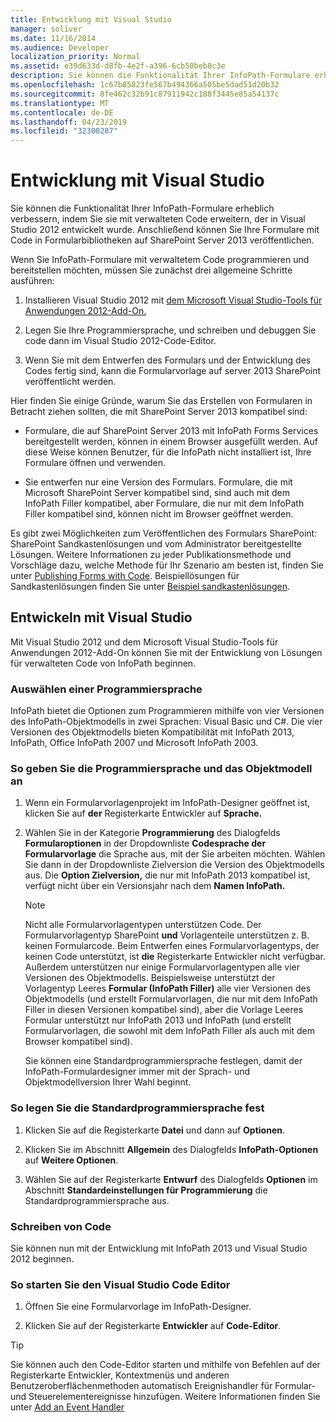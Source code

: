 ```yaml
---
title: Entwicklung mit Visual Studio
manager: soliver
ms.date: 11/16/2014
ms.audience: Developer
localization_priority: Normal
ms.assetid: e39d633d-d8fb-4e2f-a396-6cb50beb8c3e
description: Sie können die Funktionalität Ihrer InfoPath-Formulare erheblich verbessern, indem Sie sie mit verwalteten Code erweitern, der in Visual Studio 2012 entwickelt wurde. Anschließend können Sie Ihre Formulare mit Code in Formularbibliotheken auf SharePoint Server 2013 veröffentlichen.
ms.openlocfilehash: 1c67b85823fe567b494366a505be5dad51d20b32
ms.sourcegitcommit: 8fe462c32b91c87911942c188f3445e85a54137c
ms.translationtype: MT
ms.contentlocale: de-DE
ms.lasthandoff: 04/23/2019
ms.locfileid: "32300287"
---
```

# <a name="develop-with-visual-studio"></a>Entwicklung mit Visual Studio

Sie können die Funktionalität Ihrer InfoPath-Formulare erheblich verbessern, indem Sie sie mit verwalteten Code erweitern, der in Visual Studio 2012 entwickelt wurde. Anschließend können Sie Ihre Formulare mit Code in Formularbibliotheken auf SharePoint Server 2013 veröffentlichen.
  
Wenn Sie InfoPath-Formulare mit verwaltetem Code programmieren und bereitstellen möchten, müssen Sie zunächst drei allgemeine Schritte ausführen:
  
1. Installieren Visual Studio 2012 mit [dem Microsoft Visual Studio-Tools für Anwendungen 2012-Add-On.](https://www.microsoft.com/en-us/download/details.aspx?id=38807) 
    
2. Legen Sie Ihre Programmiersprache, und schreiben und debuggen Sie code dann im Visual Studio 2012-Code-Editor.
    
3. Wenn Sie mit dem Entwerfen des Formulars und der Entwicklung des Codes fertig sind, kann die Formularvorlage auf server 2013 SharePoint veröffentlicht werden.
    
Hier finden Sie einige Gründe, warum Sie das Erstellen von Formularen in Betracht ziehen sollten, die mit SharePoint Server 2013 kompatibel sind:
  
- Formulare, die auf SharePoint Server 2013 mit InfoPath Forms Services bereitgestellt werden, können in einem Browser ausgefüllt werden. Auf diese Weise können Benutzer, für die InfoPath nicht installiert ist, Ihre Formulare öffnen und verwenden.
    
- Sie entwerfen nur eine Version des Formulars. Formulare, die mit Microsoft SharePoint Server kompatibel sind, sind auch mit dem InfoPath Filler kompatibel, aber Formulare, die nur mit dem InfoPath Filler kompatibel sind, können nicht im Browser geöffnet werden.
    
Es gibt zwei Möglichkeiten zum Veröffentlichen des Formulars SharePoint: SharePoint Sandkastenlösungen und vom Administrator bereitgestellte Lösungen. Weitere Informationen zu jeder Publikationsmethode und Vorschläge dazu, welche Methode für Ihr Szenario am besten ist, finden Sie unter [Publishing Forms with Code](publishing-forms-with-code.md). Beispiellösungen für Sandkastenlösungen finden Sie unter [Beispiel sandkastenlösungen](sample-sandboxed-solutions.md).
  
## <a name="developing-with-visual-studio"></a>Entwickeln mit Visual Studio

Mit Visual Studio 2012 und dem Microsoft Visual Studio-Tools für Anwendungen 2012-Add-On können Sie mit der Entwicklung von Lösungen für verwalteten Code von InfoPath beginnen.
  
### <a name="choosing-a-programming-language"></a>Auswählen einer Programmiersprache

InfoPath bietet die Optionen zum Programmieren mithilfe von vier Versionen des InfoPath-Objektmodells in zwei Sprachen: Visual Basic und C#. Die vier Versionen des Objektmodells bieten Kompatibilität mit InfoPath 2013, InfoPath, Office InfoPath 2007 und Microsoft InfoPath 2003.
  
### <a name="to-specify-the-programming-language-and-object-model"></a>So geben Sie die Programmiersprache und das Objektmodell an

1. Wenn ein Formularvorlagenprojekt im InfoPath-Designer geöffnet ist, klicken Sie auf **der** Registerkarte Entwickler auf **Sprache.** 
    
2. Wählen Sie in der Kategorie **Programmierung** des Dialogfelds **Formularoptionen** in der Dropdownliste **Codesprache der Formularvorlage** die Sprache aus, mit der Sie arbeiten möchten. Wählen Sie dann in der Dropdownliste  Zielversion die Version des Objektmodells aus. Die **Option Zielversion,** die nur mit InfoPath 2013 kompatibel ist, verfügt nicht über ein Versionsjahr nach dem **Namen InfoPath.** 
    
    > [!NOTE]
    > Nicht alle Formularvorlagentypen unterstützen Code. Der Formularvorlagentyp SharePoint **und** Vorlagenteile  unterstützen z. B. keinen Formularcode. Beim Entwerfen eines Formularvorlagentyps, der keinen Code unterstützt, ist **die** Registerkarte Entwickler nicht verfügbar. Außerdem unterstützen nur einige Formularvorlagentypen alle vier Versionen des Objektmodells. Beispielsweise unterstützt der Vorlagentyp Leeres **Formular (InfoPath Filler)** alle vier Versionen des Objektmodells (und erstellt Formularvorlagen,  die nur mit dem InfoPath Filler in diesen Versionen kompatibel sind), aber die Vorlage Leeres Formular unterstützt nur InfoPath 2013 und InfoPath (und erstellt Formularvorlagen, die sowohl mit dem InfoPath Filler als auch mit dem Browser kompatibel sind). 
  
    Sie können eine Standardprogrammiersprache festlegen, damit der InfoPath-Formulardesigner immer mit der Sprach- und Objektmodellversion Ihrer Wahl beginnt.
    
### <a name="to-set-the-default-programming-language"></a>So legen Sie die Standardprogrammiersprache fest

1. Klicken Sie auf die Registerkarte **Datei** und dann auf **Optionen**.
    
2. Klicken Sie im Abschnitt **Allgemein** des Dialogfelds **InfoPath-Optionen** auf **Weitere Optionen**.
    
3. Wählen Sie auf der Registerkarte **Entwurf** des Dialogfelds **Optionen** im Abschnitt **Standardeinstellungen für Programmierung** die Standardprogrammiersprache aus.  
    
### <a name="writing-code"></a>Schreiben von Code

Sie können nun mit der Entwicklung mit InfoPath 2013 und Visual Studio 2012 beginnen. 
  
### <a name="to-start-the-visual-studio-code-editor"></a>So starten Sie den Visual Studio Code Editor

1. Öffnen Sie eine Formularvorlage im InfoPath-Designer.
    
2. Klicken Sie auf der Registerkarte **Entwickler** auf **Code-Editor**. 
    
> [!TIP]
> Sie können auch den Code-Editor starten und mithilfe von Befehlen  auf der Registerkarte Entwickler, Kontextmenüs und anderen Benutzeroberflächenmethoden automatisch Ereignishandler für Formular- und Steuerelementereignisse hinzufügen. Weitere Informationen finden Sie unter [Add an Event Handler](how-to-add-an-event-handler.md)
  

